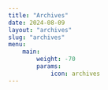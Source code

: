 ```yaml
---
title: "Archives"
date: 2024-08-09
layout: "archives"
slug: "archives"
menu:
    main:
        weight: -70
        params: 
            icon: archives
---
```

